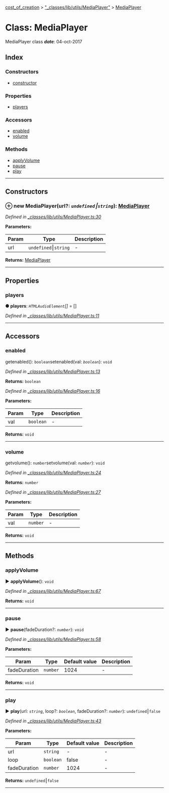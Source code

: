 [cost_of_creation](../README.md) > ["_classes/lib/utils/MediaPlayer"](../modules/__classes_lib_utils_mediaplayer_.md) > [MediaPlayer](../classes/__classes_lib_utils_mediaplayer_.mediaplayer.md)



# Class: MediaPlayer


MediaPlayer class
*__date__*: 04-oct-2017


## Index

### Constructors

* [constructor](__classes_lib_utils_mediaplayer_.mediaplayer.md#constructor)


### Properties

* [players](__classes_lib_utils_mediaplayer_.mediaplayer.md#players)


### Accessors

* [enabled](__classes_lib_utils_mediaplayer_.mediaplayer.md#enabled)
* [volume](__classes_lib_utils_mediaplayer_.mediaplayer.md#volume)


### Methods

* [applyVolume](__classes_lib_utils_mediaplayer_.mediaplayer.md#applyvolume)
* [pause](__classes_lib_utils_mediaplayer_.mediaplayer.md#pause)
* [play](__classes_lib_utils_mediaplayer_.mediaplayer.md#play)



---
## Constructors
<a id="constructor"></a>


### ⊕ **new MediaPlayer**(url?: *`undefined`⎮`string`*): [MediaPlayer](__classes_lib_utils_mediaplayer_.mediaplayer.md)


*Defined in [_classes/lib/utils/MediaPlayer.ts:30](https://github.com/codeartisticninja/cost_of_creation/blob/5dc4a7e/src/script/_classes/lib/utils/MediaPlayer.ts#L30)*



**Parameters:**

| Param | Type | Description |
| ------ | ------ | ------ |
| url | `undefined`⎮`string`   |  - |





**Returns:** [MediaPlayer](__classes_lib_utils_mediaplayer_.mediaplayer.md)

---


## Properties
<a id="players"></a>

###  players

**●  players**:  *`HTMLAudioElement`[]*  = []

*Defined in [_classes/lib/utils/MediaPlayer.ts:11](https://github.com/codeartisticninja/cost_of_creation/blob/5dc4a7e/src/script/_classes/lib/utils/MediaPlayer.ts#L11)*





___


## Accessors
<a id="enabled"></a>

###  enabled


getenabled(): `boolean`setenabled(val: *`boolean`*): `void`

*Defined in [_classes/lib/utils/MediaPlayer.ts:13](https://github.com/codeartisticninja/cost_of_creation/blob/5dc4a7e/src/script/_classes/lib/utils/MediaPlayer.ts#L13)*





**Returns:** `boolean`

*Defined in [_classes/lib/utils/MediaPlayer.ts:16](https://github.com/codeartisticninja/cost_of_creation/blob/5dc4a7e/src/script/_classes/lib/utils/MediaPlayer.ts#L16)*



**Parameters:**

| Param | Type | Description |
| ------ | ------ | ------ |
| val | `boolean`   |  - |





**Returns:** `void`



___

<a id="volume"></a>

###  volume


getvolume(): `number`setvolume(val: *`number`*): `void`

*Defined in [_classes/lib/utils/MediaPlayer.ts:24](https://github.com/codeartisticninja/cost_of_creation/blob/5dc4a7e/src/script/_classes/lib/utils/MediaPlayer.ts#L24)*





**Returns:** `number`

*Defined in [_classes/lib/utils/MediaPlayer.ts:27](https://github.com/codeartisticninja/cost_of_creation/blob/5dc4a7e/src/script/_classes/lib/utils/MediaPlayer.ts#L27)*



**Parameters:**

| Param | Type | Description |
| ------ | ------ | ------ |
| val | `number`   |  - |





**Returns:** `void`



___


## Methods
<a id="applyvolume"></a>

###  applyVolume

► **applyVolume**(): `void`



*Defined in [_classes/lib/utils/MediaPlayer.ts:67](https://github.com/codeartisticninja/cost_of_creation/blob/5dc4a7e/src/script/_classes/lib/utils/MediaPlayer.ts#L67)*





**Returns:** `void`





___

<a id="pause"></a>

###  pause

► **pause**(fadeDuration?: *`number`*): `void`



*Defined in [_classes/lib/utils/MediaPlayer.ts:58](https://github.com/codeartisticninja/cost_of_creation/blob/5dc4a7e/src/script/_classes/lib/utils/MediaPlayer.ts#L58)*



**Parameters:**

| Param | Type | Default value | Description |
| ------ | ------ | ------ | ------ |
| fadeDuration | `number`  | 1024 |   - |





**Returns:** `void`





___

<a id="play"></a>

###  play

► **play**(url: *`string`*, loop?: *`boolean`*, fadeDuration?: *`number`*): `undefined`⎮`false`



*Defined in [_classes/lib/utils/MediaPlayer.ts:43](https://github.com/codeartisticninja/cost_of_creation/blob/5dc4a7e/src/script/_classes/lib/utils/MediaPlayer.ts#L43)*



**Parameters:**

| Param | Type | Default value | Description |
| ------ | ------ | ------ | ------ |
| url | `string`  | - |   - |
| loop | `boolean`  | false |   - |
| fadeDuration | `number`  | 1024 |   - |





**Returns:** `undefined`⎮`false`





___


